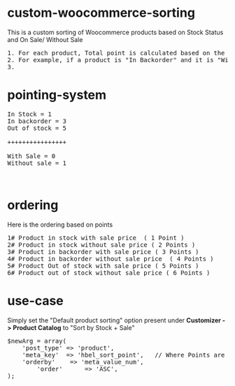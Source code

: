 # custom-woocommerce-sorting
This is a custom sorting of Woocommerce products based on Stock Status and On Sale/ Without Sale

<pre>
1. For each product, Total point is calculated based on the following criteria and is saved under a meta field.
2. For example, if a product is "In Backorder" and it is "With Sale", that particular product will have 4 ( 3+0 ) Points
3. 
</pre>
# pointing-system

<pre>
In Stock = 1
In backorder = 3
Out of stock = 5

++++++++++++++++

With Sale = 0
Without sale = 1


</pre>

# ordering

Here is the ordering based on points

<pre>
1# Product in stock with sale price  ( 1 Point )
2# Product in stock without sale price ( 2 Points )
3# Product in backorder with sale price ( 3 Points )
4# Product in backorder without sale price  ( 4 Points )
5# Product Out of stock with sale price ( 5 Points )
6# Product out of stock without sale price ( 6 Points )
</pre>

# use-case

Simply set the "Default product sorting" option present under <strong>Customizer -> Product Catalog</strong> to "Sort by Stock + Sale"


<pre>
$newArg = array(
	'post_type' => 'product',
	'meta_key'  => 'hbel_sort_point',   // Where Points are saved
	'orderby'    => 'meta_value_num',
        'order'      => 'ASC',	
);
</pre>
	    
